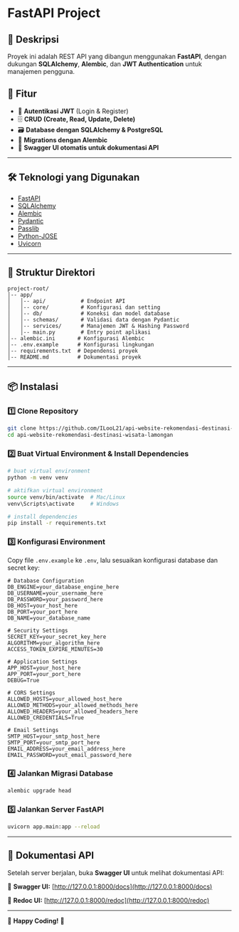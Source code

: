 # FastAPI Project

## 📌 Deskripsi
Proyek ini adalah REST API yang dibangun menggunakan **FastAPI**, dengan dukungan **SQLAlchemy**, **Alembic**, dan **JWT Authentication** untuk manajemen pengguna.

## 🚀 Fitur
- 🔐 **Autentikasi JWT** (Login & Register)
- 🗄️ **CRUD (Create, Read, Update, Delete)**
- 🗃️ **Database dengan SQLAlchemy & PostgreSQL**
- 🔄 **Migrations dengan Alembic**
- 📄 **Swagger UI otomatis untuk dokumentasi API**

---

## 🛠 Teknologi yang Digunakan
- [FastAPI](https://fastapi.tiangolo.com/)
- [SQLAlchemy](https://www.sqlalchemy.org/)
- [Alembic](https://alembic.sqlalchemy.org/)
- [Pydantic](https://docs.pydantic.dev/)
- [Passlib](https://passlib.readthedocs.io/)
- [Python-JOSE](https://github.com/mpdavis/python-jose)
- [Uvicorn](https://www.uvicorn.org/)

---

## 📂 Struktur Direktori
```
project-root/
│-- app/
│   │-- api/           # Endpoint API
│   │-- core/          # Konfigurasi dan setting
│   │-- db/            # Koneksi dan model database
│   │-- schemas/       # Validasi data dengan Pydantic
│   │-- services/      # Manajemen JWT & Hashing Password
│   │-- main.py        # Entry point aplikasi
│-- alembic.ini       # Konfigurasi Alembic
│-- .env.example      # Konfigurasi lingkungan
│-- requirements.txt  # Dependensi proyek
│-- README.md         # Dokumentasi proyek

```

---

## 📦 Instalasi
### 1️⃣ Clone Repository
```bash
git clone https://github.com/ILooL21/api-website-rekomendasi-destinasi-wisata-lamongan.git
cd api-website-rekomendasi-destinasi-wisata-lamongan
```

### 2️⃣ Buat Virtual Environment & Install Dependencies
```bash
# buat virtual environment
python -m venv venv

# aktifkan virtual environment
source venv/bin/activate  # Mac/Linux
venv\Scripts\activate     # Windows

# install dependencies
pip install -r requirements.txt
```

### 3️⃣ Konfigurasi Environment
Copy file `.env.example` ke `.env`, lalu sesuaikan konfigurasi database dan secret key:
```
# Database Configuration
DB_ENGINE=your_database_engine_here
DB_USERNAME=your_username_here
DB_PASSWORD=your_password_here
DB_HOST=your_host_here
DB_PORT=your_port_here
DB_NAME=your_database_name

# Security Settings
SECRET_KEY=your_secret_key_here
ALGORITHM=your_algorithm_here
ACCESS_TOKEN_EXPIRE_MINUTES=30

# Application Settings
APP_HOST=your_host_here
APP_PORT=your_port_here
DEBUG=True

# CORS Settings
ALLOWED_HOSTS=your_allowed_host_here
ALLOWED_METHODS=your_allowed_methods_here
ALLOWED_HEADERS=your_allowed_headers_here
ALLOWED_CREDENTIALS=True

# Email Settings
SMTP_HOST=your_smtp_host_here
SMTP_PORT=your_smtp_port_here
EMAIL_ADDRESS=your_email_address_here
EMAIL_PASSWORD=yout_email_password_here

```

### 4️⃣ Jalankan Migrasi Database
```bash
alembic upgrade head
```

### 5️⃣ Jalankan Server FastAPI
```bash
uvicorn app.main:app --reload
```

---

## 📌 Dokumentasi API
Setelah server berjalan, buka **Swagger UI** untuk melihat dokumentasi API:

📌 **Swagger UI:** [http://127.0.0.1:8000/docs](http://127.0.0.1:8000/docs)

📌 **Redoc UI:** [http://127.0.0.1:8000/redoc](http://127.0.0.1:8000/redoc)

---

🚀 **Happy Coding!** 🎉

